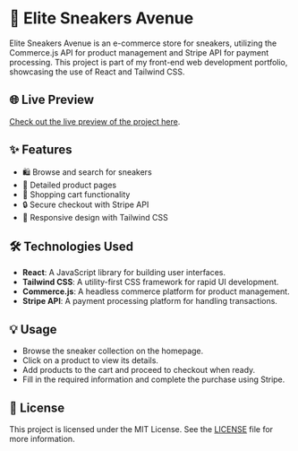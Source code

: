 # 👟 Elite Sneakers Avenue

Elite Sneakers Avenue is an e-commerce store for sneakers, utilizing the Commerce.js API for product management and Stripe API for payment processing. This project is part of my front-end web development portfolio, showcasing the use of React and Tailwind CSS.

## 🌐 Live Preview

[Check out the live preview of the project here](https://elite-sneakers-avenue.netlify.app/).

## ✨ Features

- 🛍️ Browse and search for sneakers
- 📄 Detailed product pages
- 🛒 Shopping cart functionality
- 🔒 Secure checkout with Stripe API
- 📱 Responsive design with Tailwind CSS

## 🛠️ Technologies Used

- **React**: A JavaScript library for building user interfaces.
- **Tailwind CSS**: A utility-first CSS framework for rapid UI development.
- **Commerce.js**: A headless commerce platform for product management.
- **Stripe API**: A payment processing platform for handling transactions.

## 💡 Usage

- Browse the sneaker collection on the homepage.
- Click on a product to view its details.
- Add products to the cart and proceed to checkout when ready.
- Fill in the required information and complete the purchase using Stripe.

## 📜 License

This project is licensed under the MIT License. See the [LICENSE](LICENSE) file for more information.
